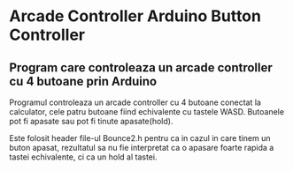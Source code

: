 # Arcade Controller Arduino Button Controller
## Program care controleaza un arcade controller cu 4 butoane prin Arduino

Programul controleaza un arcade controller cu 4 butoane conectat la calculator, cele patru butoane fiind echivalente cu tastele WASD. Butoanele pot fi apasate sau pot fi tinute apasate(hold).

Este folosit header file-ul Bounce2.h pentru ca in cazul in care tinem un buton apasat, rezultatul sa nu fie interpretat ca o apasare foarte rapida a tastei echivalente, ci ca un hold al tastei.